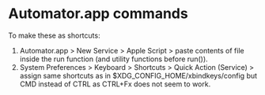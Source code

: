 # Automator.app commands
To make these as shortcuts:
1. Automator.app > New Service > Apple Script > paste contents of file inside the run function (and utility functions before run()).
1. System Preferences > Keyboard > Shortcuts > Quick Action (Service) > assign same shortcuts as in $XDG_CONFIG_HOME/xbindkeys/config but CMD instead of CTRL as CTRL+Fx does not seem to work.
